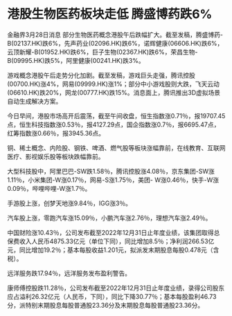# 港股生物医药板块走低 腾盛博药跌6%

金融界3月28日消息
部分生物医药概念港股午后跌幅扩大。截至发稿，腾盛博药-B(02137.HK)跌6%，先声药业(02096.HK)跌6%，诺辉健康(06606.HK)跌6%，云顶新耀-B(01952.HK)跌6%，巨子生物(02367.HK)跌6%，荣昌生物-B(09995.HK)跌5%，阿里健康(00241.HK)跌3%。

游戏概念港股午后走势分化加剧。截至发稿，游戏巨头走强，腾讯控股(00700.HK)涨4%，网易(09999.HK)涨1%；部分中小游戏股则大跌，飞天云动(06610.HK)跌20%，网龙(00777.HK)跌15%。消息面上，腾讯推出3D虚拟场景自动生成解决方案。

今日早间，港股市场高开后震荡，截至午间收盘，恒生指数涨0.71％，报19707.45点，恒生科技指数涨0.53％，报4127.29点，国企指数涨0.7％，报6695.47点，红筹指数涨0.66％，报3945.36点。

铜、稀土概念、内险股、钢铁、啤酒、燃气股等板块涨幅靠前，在线教育、互联网医疗、影视娱乐股等板块跌幅靠前。

大型科技股中，阿里巴巴-SW跌1.58％，腾讯控股涨4.08％，京东集团-SW涨1.11％，小米集团-W涨0.17％，网易-S涨1.75％，美团-
W涨0.46％，快手-W涨0.09％，哔哩哔哩-W涨1.7％。

手游股上涨，创梦天地涨9.84％，IGG涨3％。

汽车股上涨，零跑汽车涨15.09％，小鹏汽车涨2.76％，理想汽车涨2.49％。

中国财险涨10.43％，公司发布截至2022年12月31日止年度业绩，该集团取得总保费收入人民币4875.33亿元（单位下同），同比增加8.5％；净利润266.53亿元，同比增加19.2％；基本每股收益1.201元，拟派发末期股息每股0.478元（含税）。

远洋服务跌17.94％，远洋服务发布盈利警告。

康师傅控股跌11.28％，公司发布截至2022年12月31日止年度业绩，录得公司股东应占溢利26.32亿元（人民币，下同），同比下降30.77％；基本每股盈利46.73分，派特别末期股息每股普通股23.36分及末期股息每股普通股23.36分。

